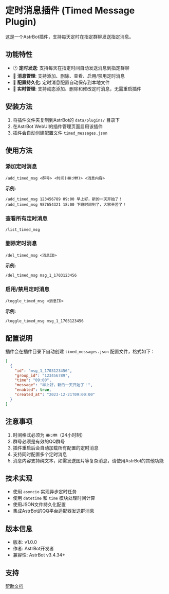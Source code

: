 # 定时消息插件 (Timed Message Plugin)

这是一个AstrBot插件，支持每天定时在指定群聊发送指定消息。

## 功能特性

- 🕐 **定时发送**: 支持每天在指定时间自动发送消息到指定群聊
- 📝 **消息管理**: 支持添加、删除、查看、启用/禁用定时消息
- 💾 **配置持久化**: 定时消息配置自动保存到本地文件
- 🔄 **实时管理**: 支持动态添加、删除和修改定时消息，无需重启插件

## 安装方法

1. 将插件文件夹复制到AstrBot的 `data/plugins/` 目录下
2. 在AstrBot WebUI的插件管理页面启用该插件
3. 插件会自动创建配置文件 `timed_messages.json`

## 使用方法

### 添加定时消息
```
/add_timed_msg <群号> <时间(HH:MM)> <消息内容>
```

**示例:**
```
/add_timed_msg 123456789 09:00 早上好，新的一天开始了！
/add_timed_msg 987654321 18:00 下班时间到了，大家辛苦了！
```

### 查看所有定时消息
```
/list_timed_msg
```

### 删除定时消息
```
/del_timed_msg <消息ID>
```

**示例:**
```
/del_timed_msg msg_1_1703123456
```

### 启用/禁用定时消息
```
/toggle_timed_msg <消息ID>
```

**示例:**
```
/toggle_timed_msg msg_1_1703123456
```

## 配置说明

插件会在插件目录下自动创建 `timed_messages.json` 配置文件，格式如下：

```json
[
  {
    "id": "msg_1_1703123456",
    "group_id": "123456789",
    "time": "09:00",
    "message": "早上好，新的一天开始了！",
    "enabled": true,
    "created_at": "2023-12-21T09:00:00"
  }
]
```

## 注意事项

1. 时间格式必须为 `HH:MM`（24小时制）
2. 群号必须是有效的QQ群号
3. 插件重启后会自动加载所有配置的定时消息
4. 支持同时配置多个定时消息
5. 消息内容支持纯文本，如需发送图片等复杂消息，请使用AstrBot的其他功能

## 技术实现

- 使用 `asyncio` 实现异步定时任务
- 使用 `datetime` 和 `time` 模块处理时间计算
- 使用JSON文件持久化配置
- 集成AstrBot的QQ平台适配器发送群消息

## 版本信息

- 版本: v1.0.0
- 作者: AstrBot开发者
- 兼容性: AstrBot v3.4.34+

## 支持

[帮助文档](https://astrbot.app)

